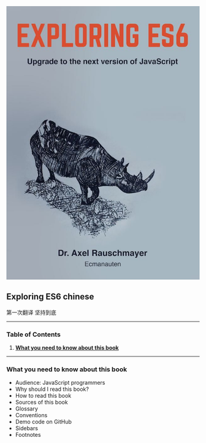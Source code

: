 ![Exploring ES6 cover](./cover.jpg)

## Exploring ES6 chinese


  第一次翻译 坚持到底

---

### Table of Contents
1. **[What you need to know about this book](#What-you-need-to-know-about-this-book)**









---

### What you need to know about this book
  * Audience: JavaScript programmers
  * Why should I read this book?
  * How to read this book
  * Sources of this book
  * Glossary
  * Conventions
  * Demo code on GitHub
  * Sidebars
  * Footnotes
